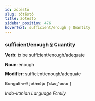 ```yaml
---
id: zötëstö
slug: zötëstö
title: zötëstö
sidebar_position: 476
hoverText: sufficient/enough § Quantity
---
```


### sufficient/enough § Quantity

**Verb**: to be sufficient/enough/adequate

**Noun**: enough

**Modifier**: sufficient/enough/adequate

Bengali যথেষ্ট jotheśṭo [ˈdʑɔt̪ʰestoˑ]

*Indo-Iranian Language Family*